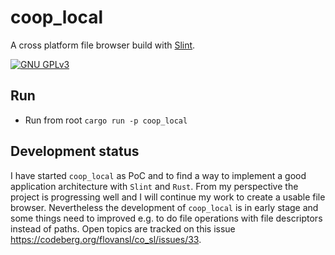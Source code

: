 <!--
SPDX-FileCopyrightText: 2023 Florian Blasius <co_sl@tutanota.com>
SPDX-License-Identifier: GPL-3.0-only
-->

# coop_local

A cross platform file browser build with [Slint](https://slint.dev/).

[![GNU GPLv3](https://img.shields.io/badge/license-GPLv3-green.svg)](../../LICENSES/GPL-3.0-only.txt)

## Run

* Run from root `cargo run -p coop_local`

## Development status

I have started `coop_local` as PoC and to find a way to implement a good application architecture with `Slint` and `Rust`. From my perspective
the project is progressing well and I will continue my work to create a usable file browser. Nevertheless the development of `coop_local` is in
early stage and some things need to improved e.g. to do file operations with file descriptors instead of paths. Open topics are tracked on this issue https://codeberg.org/flovansl/co_sl/issues/33.